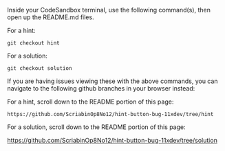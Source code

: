 Inside your CodeSandbox terminal, use the following command(s), then open up the README.md files.

For a hint:

```
git checkout hint
```

For a solution:

```
git checkout solution
```

If you are having issues viewing these with the above commands, you can navigate to the following github branches in your browser instead:

For a hint, scroll down to the README portion of this page:

```
https://github.com/ScriabinOp8No12/hint-button-bug-11xdev/tree/hint
```

For a solution, scroll down to the README portion of this page:

https://github.com/ScriabinOp8No12/hint-button-bug-11xdev/tree/solution